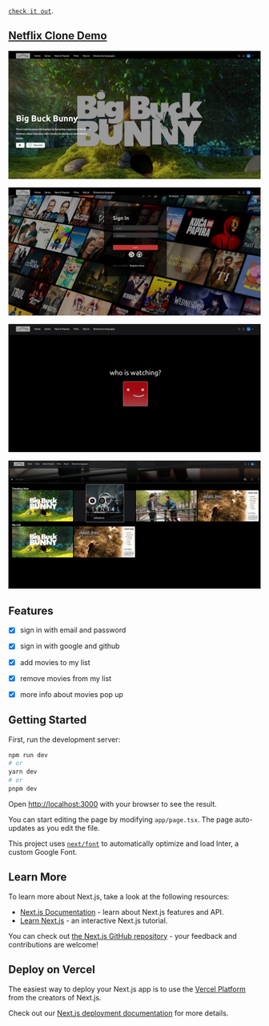  [`check it out`]([https://github.com/vercel/next.js/tree/canary/packages/create-next-app](https://netflix-clone-mungaben.vercel.app/AuthUser)).

## [Netflix Clone Demo]([https://netflix-clone-eight-sand.vercel.app/](https://netflix-clone-mungaben.vercel.app/AuthUser))

<!-- image Homepage -->

![Netflix Clone Demo](./public/homepage.png)


<!-- image Sign In -->
![Netflix Clone Demo](./public/signin.png)


<!-- profile -->
![Netflix Clone Demo](./public/whowatching.png)

<!--mylist  -->
![Netflix Clone Demo](./public/Mylist.png)



## Features

- [x] sign in  with email and password
- [x] sign in with google and github
- [x] add movies to my list
- [x] remove movies from my list
- [x] more info about movies pop up






## Getting Started

First, run the development server:

```bash
npm run dev
# or
yarn dev
# or
pnpm dev
```

Open [http://localhost:3000](http://localhost:3000) with your browser to see the result.

You can start editing the page by modifying `app/page.tsx`. The page auto-updates as you edit the file.

This project uses [`next/font`](https://nextjs.org/docs/basic-features/font-optimization) to automatically optimize and load Inter, a custom Google Font.

## Learn More

To learn more about Next.js, take a look at the following resources:

- [Next.js Documentation](https://nextjs.org/docs) - learn about Next.js features and API.
- [Learn Next.js](https://nextjs.org/learn) - an interactive Next.js tutorial.

You can check out [the Next.js GitHub repository](https://github.com/vercel/next.js/) - your feedback and contributions are welcome!

## Deploy on Vercel

The easiest way to deploy your Next.js app is to use the [Vercel Platform](https://vercel.com/new?utm_medium=default-template&filter=next.js&utm_source=create-next-app&utm_campaign=create-next-app-readme) from the creators of Next.js.

Check out our [Next.js deployment documentation](https://nextjs.org/docs/deployment) for more details.
